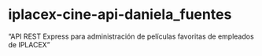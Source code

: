 # iplacex-cine-api-daniela_fuentes
“API REST Express para administración de películas favoritas de empleados de IPLACEX”
